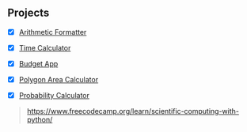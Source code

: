 ## Projects
- [x] [Arithmetic Formatter](arithmetic_arranger.py)
- [x] [Time Calculator](time_calculator.py)
- [x] [Budget App](budget.py)
- [x] [Polygon Area Calculator](shape_calculator.py)
- [x] [Probability Calculator](prob_calculator.py)


> https://www.freecodecamp.org/learn/scientific-computing-with-python/